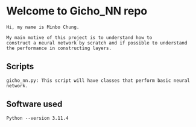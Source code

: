 # Welcome to Gicho_NN repo
```
Hi, my name is Minbo Chung.

My main motive of this project is to understand how to
construct a neural network by scratch and if possible to understand the performance in constructing layers.
```

## Scripts
```
gicho_nn.py: This script will have classes that perform basic neural network.

```

## Software used
```
Python --version 3.11.4
```
